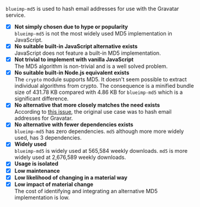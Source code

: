 `blueimp-md5` is used to hash email addresses for use with the Gravatar service.

- [x] __Not simply chosen due to hype or popularity__\
      `blueimp-md5` is not the most widely used MD5 implementation in JavaScript. 
- [x] __No suitable built-in JavaScript alternative exists__\
      JavaScript does not feature a built-in MD5 implementation.
- [x] __Not trivial to implement with vanilla JavaScript__\
      The MD5 algorithm is non-trivial and is a well solved problem.
- [x] __No suitable built-in Node.js equivalent exists__\
      The `crypto` module supports MD5. It doesn't seem possible to extract individual algorithms from crypto. The consequence is a minified bundle size of 431.78 KB compared with 4.86 KB for `blueimp-md5` which is a significant difference.
- [x] __No alternative that more closely matches the need exists__\
      According to [this issue](https://github.com/blueimp/JavaScript-MD5/issues/26), the original use case was to hash email addresses for Gravatar.
- [x] __No alternative with fewer dependencies exists__\
      `blueimp-md5` has zero dependencies. `md5` although more more widely used, has 3 dependencies.
- [x] __Widely used__\
      `blueimp-md5` is widely used at 565,584 weekly downloads. `md5` is more widely used at 2,676,589 weekly downloads.
- [x] __Usage is isolated__
- [x] __Low maintenance__
- [x] __Low likelihood of changing in a material way__
- [x] __Low impact of material change__\
      The cost of identifying and integrating an alternative MD5 implementation is low.
